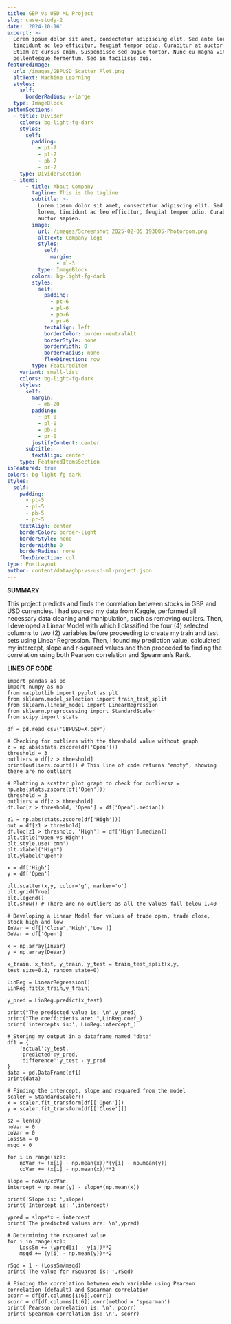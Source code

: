 ```yaml
---
title: GBP vs USD ML Project
slug: case-study-2
date: '2024-10-16'
excerpt: >-
  Lorem ipsum dolor sit amet, consectetur adipiscing elit. Sed ante lorem,
  tincidunt ac leo efficitur, feugiat tempor odio. Curabitur at auctor sapien.
  Etiam at cursus enim. Suspendisse sed augue tortor. Nunc eu magna vitae lorem
  pellentesque fermentum. Sed in facilisis dui.
featuredImage:
  url: /images/GBPUSD Scatter Plot.png
  altText: Machine Learning
  styles:
    self:
      borderRadius: x-large
  type: ImageBlock
bottomSections:
  - title: Divider
    colors: bg-light-fg-dark
    styles:
      self:
        padding:
          - pt-7
          - pl-7
          - pb-7
          - pr-7
    type: DividerSection
  - items:
      - title: About Company
        tagline: This is the tagline
        subtitle: >-
          Lorem ipsum dolor sit amet, consectetur adipiscing elit. Sed ante
          lorem, tincidunt ac leo efficitur, feugiat tempor odio. Curabitur at
          auctor sapien.
        image:
          url: /images/Screenshot 2025-02-05 193005-Photoroom.png
          altText: Company logo
          styles:
            self:
              margin:
                - ml-3
          type: ImageBlock
        colors: bg-light-fg-dark
        styles:
          self:
            padding:
              - pt-6
              - pl-6
              - pb-6
              - pr-6
            textAlign: left
            borderColor: border-neutralAlt
            borderStyle: none
            borderWidth: 0
            borderRadius: none
            flexDirection: row
        type: FeaturedItem
    variant: small-list
    colors: bg-light-fg-dark
    styles:
      self:
        margin:
          - mb-20
        padding:
          - pt-0
          - pl-0
          - pb-0
          - pr-0
        justifyContent: center
      subtitle:
        textAlign: center
    type: FeaturedItemsSection
isFeatured: true
colors: bg-light-fg-dark
styles:
  self:
    padding:
      - pt-5
      - pl-5
      - pb-5
      - pr-5
    textAlign: center
    borderColor: border-light
    borderStyle: none
    borderWidth: 0
    borderRadius: none
    flexDirection: col
type: PostLayout
author: content/data/gbp-vs-usd-ml-project.json
---
```

**SUMMARY**

This project predicts and finds the correlation between stocks in GBP and USD currencies. I had
sourced my data from Kaggle, performed all necessary data cleaning and manipulation, such as
removing outliers. Then, I developed a Linear Model with which I classified the four (4) selected
columns to two (2) variables before proceeding to create my train and test sets using Linear
Regression. Then, I found my prediction value, calculated my intercept, slope and r-squared values
and then proceeded to finding the correlation using both Pearson correlation and Spearman’s
Rank.

**LINES OF CODE**

```
import pandas as pd
import numpy as np
from matplotlib import pyplot as plt
from sklearn.model_selection import train_test_split
from sklearn.linear_model import LinearRegression
from sklearn.preprocessing import StandardScaler
from scipy import stats

df = pd.read_csv('GBPUSD=X.csv')

# Checking for outliers with the threshold value without graph
z = np.abs(stats.zscore(df['Open']))
threshold = 3
outliers = df[z > threshold]
print(outliers.count()) # This line of code returns "empty", showing there are no outliers

# Plotting a scatter plot graph to check for outliersz = np.abs(stats.zscore(df['Open']))
threshold = 3
outliers = df[z > threshold]
df.loc[z > threshold, 'Open'] = df['Open'].median()

z1 = np.abs(stats.zscore(df['High']))
out = df[z1 > threshold]
df.loc[z1 > threshold, 'High'] = df['High'].median()
plt.title("Open vs High")
plt.style.use('bmh')
plt.xlabel("High")
plt.ylabel("Open")

x = df['High']
y = df['Open']

plt.scatter(x,y, color='g', marker='o')
plt.grid(True)
plt.legend()
plt.show() # There are no outliers as all the values fall below 1.40

# Developing a Linear Model for values of trade open, trade close, stock high and low
InVar = df[['Close','High','Low']]
DeVar = df['Open']

x = np.array(InVar)
y = np.array(DeVar)

x_train, x_test, y_train, y_test = train_test_split(x,y, test_size=0.2, random_state=0)

LinReg = LinearRegression()
LinReg.fit(x_train,y_train)

y_pred = LinReg.predict(x_test)

print("The predicted value is: \n",y_pred)
print("The coefficients are: ",LinReg.coef_)
print('intercepts is:', LinReg.intercept_)

# Storing my output in a dataframe named "data"
df1 = {
    'actual':y_test,
    'predicted':y_pred,
    'difference':y_test - y_pred
}
data = pd.DataFrame(df1)
print(data)

# Finding the intercept, slope and rsquared from the model
scaler = StandardScaler()
x = scaler.fit_transform(df[['Open']])
y = scaler.fit_transform(df[['Close']])

sz = len(x)
noVar = 0
coVar = 0
LossSm = 0
msqd = 0

for i in range(sz):
    noVar += (x[i] - np.mean(x))*(y[i] - np.mean(y))
    coVar += (x[i] - np.mean(x))**2

slope = noVar/coVar
intercept = np.mean(y) - slope*(np.mean(x))

print('Slope is: ',slope)
print('Intercept is: ',intercept)

ypred = slope*x + intercept
print('The predicted values are: \n',ypred)

# Determining the rsquared value
for i in range(sz):
    LossSm += (ypred[i] - y[i])**2
    msqd += (y[i] - np.mean(y))**2

rSqd = 1 - (LossSm/msqd)
print('The value for rSquared is: ',rSqd)

# Finding the correlation between each variable using Pearson correlation (default) and Spearman correlation
pcorr = df[df.columns[1:6]].corr()
scorr = df[df.columns[1:6]].corr(method = 'spearman')
print('Pearson correlation is: \n', pcorr)
print('Spearman correlation is: \n', scorr)
```

